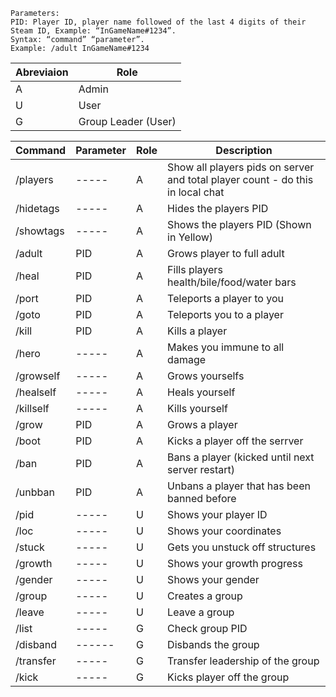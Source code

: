 ```Commands sheet
Parameters:
PID: Player ID, player name followed of the last 4 digits of their Steam ID, Example: “InGameName#1234”.
Syntax: “command” “parameter”.
Example: /adult InGameName#1234
```
|Abreviaion|Role|
|-----|-----|
|A|Admin|
|U|User|
|G|Group Leader (User)|

|Command|Parameter|Role|Description|
|-------|---------|----|-----------|
|/players|-----|A|Show all players pids on server and total player count - do this in local chat|
|/hidetags|-----|A|Hides the players PID|
|/showtags|-----|A|Shows the players PID (Shown in Yellow)|
|/adult|PID|A|Grows player to full adult|
|/heal|PID|A|Fills players health/bile/food/water bars|
|/port|PID|A|Teleports a player to you|
|/goto|PID|A|Teleports you to a player
|/kill|PID|A|Kills a player|
|/hero|-----|A|Makes you immune to all damage|
|/growself|-----|A|Grows yourselfs|
|/healself|-----|A|Heals yourself|
|/killself|-----|A|Kills yourself|
|/grow|PID|A|Grows a player|
|/boot|PID|A|Kicks a player off the serrver|
|/ban|PID|A|Bans a player (kicked until next server restart)|
|/unbban|PID|A|Unbans a player that has been banned before|
|/pid|-----|U|Shows your player ID| 
|/loc|-----|U|Shows your coordinates|
|/stuck|-----|U|Gets you unstuck off structures|
|/growth|-----|U|Shows your growth progress|
|/gender|-----|U|Shows your gender|
|/group|-----|U|Creates a group|
|/leave|-----|U|Leave a group|
|/list|-----|G|Check group PID|
|/disband|------|G|Disbands the group|
|/transfer|-----|G|Transfer leadership of the group|
|/kick|-----|G|Kicks player off the group|



